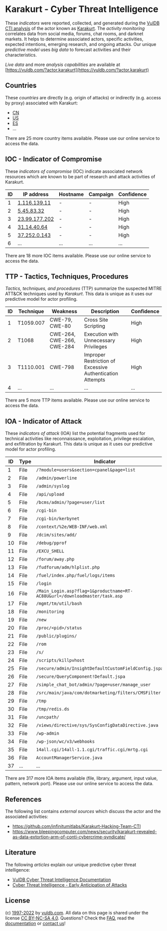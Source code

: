 # Karakurt - Cyber Threat Intelligence

These _indicators_ were reported, collected, and generated during the [VulDB CTI analysis](https://vuldb.com/?kb.cti) of the actor known as [Karakurt](https://vuldb.com/?actor.karakurt). The _activity monitoring_ correlates data from social media, forums, chat rooms, and darknet markets. It helps to determine associated actors, specific activities, expected intentions, emerging research, and ongoing attacks. Our unique _predictive model_ uses _big data_ to forecast activities and their characteristics.

_Live data_ and more _analysis capabilities_ are available at [https://vuldb.com/?actor.karakurt](https://vuldb.com/?actor.karakurt)

## Countries

These _countries_ are directly (e.g. origin of attacks) or indirectly (e.g. access by proxy) associated with Karakurt:

* [CN](https://vuldb.com/?country.cn)
* [US](https://vuldb.com/?country.us)
* [ES](https://vuldb.com/?country.es)
* ...

There are 25 more country items available. Please use our online service to access the data.

## IOC - Indicator of Compromise

These _indicators of compromise_ (IOC) indicate associated network resources which are known to be part of research and attack activities of Karakurt.

ID | IP address | Hostname | Campaign | Confidence
-- | ---------- | -------- | -------- | ----------
1 | [1.116.139.11](https://vuldb.com/?ip.1.116.139.11) | - | - | High
2 | [5.45.83.32](https://vuldb.com/?ip.5.45.83.32) | - | - | High
3 | [23.99.177.202](https://vuldb.com/?ip.23.99.177.202) | - | - | High
4 | [31.14.40.64](https://vuldb.com/?ip.31.14.40.64) | - | - | High
5 | [37.252.0.143](https://vuldb.com/?ip.37.252.0.143) | - | - | High
6 | ... | ... | ... | ...

There are 18 more IOC items available. Please use our online service to access the data.

## TTP - Tactics, Techniques, Procedures

_Tactics, techniques, and procedures_ (TTP) summarize the suspected MITRE ATT&CK techniques used by _Karakurt_. This data is unique as it uses our predictive model for actor profiling.

ID | Technique | Weakness | Description | Confidence
-- | --------- | -------- | ----------- | ----------
1 | T1059.007 | CWE-79, CWE-80 | Cross Site Scripting | High
2 | T1068 | CWE-264, CWE-266, CWE-284 | Execution with Unnecessary Privileges | High
3 | T1110.001 | CWE-798 | Improper Restriction of Excessive Authentication Attempts | High
4 | ... | ... | ... | ...

There are 5 more TTP items available. Please use our online service to access the data.

## IOA - Indicator of Attack

These _indicators of attack_ (IOA) list the potential fragments used for technical activities like reconnaissance, exploitation, privilege escalation, and exfiltration by Karakurt. This data is unique as it uses our predictive model for actor profiling.

ID | Type | Indicator | Confidence
-- | ---- | --------- | ----------
1 | File | `/?module=users&section=cpanel&page=list` | High
2 | File | `/admin/powerline` | High
3 | File | `/admin/syslog` | High
4 | File | `/api/upload` | Medium
5 | File | `/bcms/admin/?page=user/list` | High
6 | File | `/cgi-bin` | Medium
7 | File | `/cgi-bin/kerbynet` | High
8 | File | `/context/%2e/WEB-INF/web.xml` | High
9 | File | `/dcim/sites/add/` | High
10 | File | `/debug/pprof` | Medium
11 | File | `/EXCU_SHELL` | Medium
12 | File | `/forum/away.php` | High
13 | File | `/fudforum/adm/hlplist.php` | High
14 | File | `/fuel/index.php/fuel/logs/items` | High
15 | File | `/login` | Low
16 | File | `/Main_Login.asp?flag=1&productname=RT-AC88U&url=/downloadmaster/task.asp` | High
17 | File | `/mgmt/tm/util/bash` | High
18 | File | `/monitoring` | Medium
19 | File | `/new` | Low
20 | File | `/proc/<pid>/status` | High
21 | File | `/public/plugins/` | High
22 | File | `/rom` | Low
23 | File | `/s/` | Low
24 | File | `/scripts/killpvhost` | High
25 | File | `/secure/admin/InsightDefaultCustomFieldConfig.jspa` | High
26 | File | `/secure/QueryComponent!Default.jspa` | High
27 | File | `/simple_chat_bot/admin/?page=user/manage_user` | High
28 | File | `/src/main/java/com/dotmarketing/filters/CMSFilter.java` | High
29 | File | `/tmp` | Low
30 | File | `/tmp/redis.ds` | High
31 | File | `/uncpath/` | Medium
32 | File | `/views/directive/sys/SysConfigDataDirective.java` | High
33 | File | `/wp-admin` | Medium
34 | File | `/wp-json/wc/v3/webhooks` | High
35 | File | `14all.cgi/14all-1.1.cgi/traffic.cgi/mrtg.cgi` | High
36 | File | `AccountManagerService.java` | High
37 | ... | ... | ...

There are 317 more IOA items available (file, library, argument, input value, pattern, network port). Please use our online service to access the data.

## References

The following list contains _external sources_ which discuss the actor and the associated activities:

* https://github.com/infinitumitlabs/Karakurt-Hacking-Team-CTI
* https://www.bleepingcomputer.com/news/security/karakurt-revealed-as-data-extortion-arm-of-conti-cybercrime-syndicate/

## Literature

The following _articles_ explain our unique predictive cyber threat intelligence:

* [VulDB Cyber Threat Intelligence Documentation](https://vuldb.com/?kb.cti)
* [Cyber Threat Intelligence - Early Anticipation of Attacks](https://www.scip.ch/en/?labs.20201022)

## License

(c) [1997-2022](https://vuldb.com/?kb.changelog) by [vuldb.com](https://vuldb.com/?kb.about). All data on this page is shared under the license [CC BY-NC-SA 4.0](https://creativecommons.org/licenses/by-nc-sa/4.0/). Questions? Check the [FAQ](https://vuldb.com/?kb.faq), read the [documentation](https://vuldb.com/?kb) or [contact us](https://vuldb.com/?contact)!
